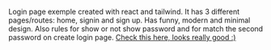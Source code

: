 Login page exemple created with react and tailwind. It has 3 different pages/routes: home, signin and sign up. Has funny, modern and minimal design. Also rules for show or not show password and for match the second password on create login page.
[Check this here, looks really good :)](https://thais-moreira-login-page.netlify.app/)
